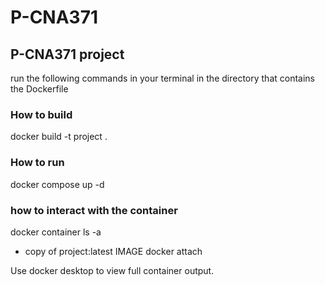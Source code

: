 # P-CNA371
## P-CNA371 project

run the following commands in your terminal in the directory that contains the Dockerfile

### How to build 
docker build -t project . 

### How to run
docker compose up -d

###  how to interact with the container
docker container ls -a 
 - copy <CONTAINER ID> of project:latest IMAGE
docker attach <CONTAINER ID> 

Use docker desktop to view full container output. 


